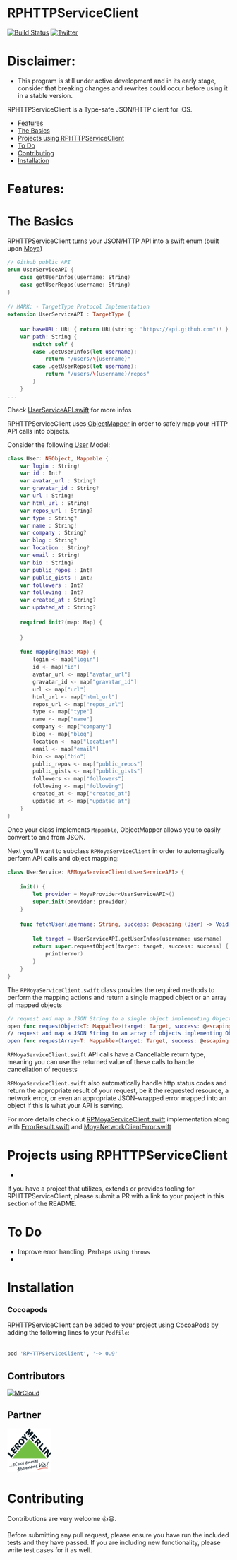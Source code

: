 RPHTTPServiceClient
============

[![Build Status](https://travis-ci.org/RedP4nda/RPHTTPServiceClient.svg?branch=main)](https://travis-ci.org/RedP4nda/RPHTTPServiceClient)
[![Twitter](https://img.shields.io/badge/twitter-@Florian_MrCloud-blue.svg?style=flat)](http://twitter.com/Florian_MrCloud)

# Disclaimer:

- This program is still under active development and in its early stage, consider that breaking changes and rewrites could occur before using it in a stable version.

RPHTTPServiceClient is a Type-safe JSON/HTTP client for iOS.

- [Features](#features)
- [The Basics](#the-basics)
- [Projects using RPHTTPServiceClient](#projects-using-RPHTTPServiceClient)
- [To Do](#to-do)
- [Contributing](#contributing)
- [Installation](#installation)

# Features:

# The Basics
RPHTTPServiceClient turns your JSON/HTTP API into a swift enum (built upon [Moya](https://github.com/Moya/Moya))


```swift
// Github public API
enum UserServiceAPI {
    case getUserInfos(username: String)
    case getUserRepos(username: String)
}

// MARK: - TargetType Protocol Implementation
extension UserServiceAPI : TargetType {

    var baseURL: URL { return URL(string: "https://api.github.com")! }
    var path: String {
        switch self {
        case .getUserInfos(let username):
            return "/users/\(username)"
        case .getUserRepos(let username):
            return "/users/\(username)/repos"
        }
    }
...
```
Check [UserServiceAPI.swift](https://github.com/RedP4nda/RPHTTPServiceClient/blob/master/Example/RPHTTPServiceClient/Modules/User/Service/UserServiceAPI.swift) for more infos

RPHTTPServiceClient uses [ObjectMapper](https://github.com/Hearst-DD/ObjectMapper) in order to safely map your HTTP API calls into objects.

Consider the following [User]() Model:

```swift
class User: NSObject, Mappable {
    var login : String!
    var id : Int?
    var avatar_url : String?
    var gravatar_id : String?
    var url : String!
    var html_url : String!
    var repos_url : String?
    var type : String?
    var name : String!
    var company : String?
    var blog : String?
    var location : String?
    var email : String!
    var bio : String?
    var public_repos : Int!
    var public_gists : Int?
    var followers : Int?
    var following : Int?
    var created_at : String?
    var updated_at : String?

    required init?(map: Map) {

    }

    func mapping(map: Map) {
        login <- map["login"]
        id <- map["id"]
        avatar_url <- map["avatar_url"]
        gravatar_id <- map["gravatar_id"]
        url <- map["url"]
        html_url <- map["html_url"]
        repos_url <- map["repos_url"]
        type <- map["type"]
        name <- map["name"]
        company <- map["company"]
        blog <- map["blog"]
        location <- map["location"]
        email <- map["email"]
        bio <- map["bio"]
        public_repos <- map["public_repos"]
        public_gists <- map["public_gists"]
        followers <- map["followers"]
        following <- map["following"]
        created_at <- map["created_at"]
        updated_at <- map["updated_at"]
    }
}
```

Once your class implements `Mappable`, ObjectMapper allows you to easily convert to and from JSON.

Next you'll want to subclass `RPMoyaServiceClient` in order to automagically perform API calls and object mapping:

```swift
class UserService: RPMoyaServiceClient<UserServiceAPI> {

    init() {
        let provider = MoyaProvider<UserServiceAPI>()
        super.init(provider: provider)
    }

    func fetchUser(username: String, success: @escaping (User) -> Void, error: (Swift.Error) -> Void) -> Cancellable {

        let target = UserServiceAPI.getUserInfos(username: username)
        return super.requestObject(target: target, success: success) { (error) in
            print(error)
        }
    }
}
```

The `RPMoyaServiceClient.swift` class provides the required methods to perform the mapping actions
and return a single mapped object or an array of mapped objects
``` swift
// request and map a JSON String to a single object implementing ObjectMapper's Mappable Protocol
open func requestObject<T: Mappable>(target: Target, success: @escaping (_ result: T) -> Void, failure: @escaping (_ error: MoyaNetworkClientError) -> Void) -> Cancellable
// request and map a JSON String to an array of objects implementing ObjectMapper's Mappable Protocol
open func requestArray<T: Mappable>(target: Target, success: @escaping (_ result: [T]) -> Void, failure: @escaping (_ error: MoyaNetworkClientError) -> Void) -> Cancellable
```

`RPMoyaServiceClient.swift` API calls have a Cancellable return type, meaning you can use the returned
value of these calls to handle cancellation of requests

`RPMoyaServiceClient.swift` also automatically handle http status codes and return the appropriate
result of your request, be it the requested resource, a network error, or even an appropriate
JSON-wrapped error mapped into an object if this is what your API is serving.

For more details check out [RPMoyaServiceClient.swift](https://github.com/RedP4nda/RPHTTPServiceClient/blob/master/RPHTTPServiceClient/Classes/RPMoyaServiceClient.swift) implementation along with [ErrorResult.swift](https://github.com/RedP4nda/RPHTTPServiceClient/blob/master/RPHTTPServiceClient/Classes/ErrorResult.swift) and [MoyaNetworkClientError.swift](https://github.com/RedP4nda/RPHTTPServiceClient/blob/master/RPHTTPServiceClient/Classes/MoyaNetworkClientError.swift)


# Projects using RPHTTPServiceClient
-

If you have a project that utilizes, extends or provides tooling for RPHTTPServiceClient, please submit a PR with a link to your project in this section of the README.

# To Do
- Improve error handling. Perhaps using `throws`
-


# Installation
### Cocoapods
RPHTTPServiceClient can be added to your project using [CocoaPods](http://cocoapods.org) by adding the following lines to your `Podfile`:

```ruby

pod 'RPHTTPServiceClient', '~> 0.9'
```

## Contributors
[![MrCloud](https://avatars2.githubusercontent.com/u/486140?s=100)](https://github.com/MrCloud)

## Partner
<img src="https://github.com/MobileTribe/pandroid/raw/master/pandroid-doc/assets/partner/lm.jpg" width="100" height="100" />

# Contributing

Contributions are very welcome 👍😃.

Before submitting any pull request, please ensure you have run the included tests and they have passed. If you are including new functionality, please write test cases for it as well.

